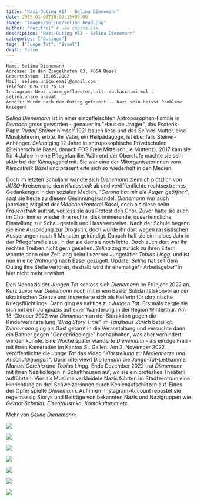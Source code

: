 ```yaml
---
title: "Nazi-Outing #14 - Selina Dienemann"
date: 2023-01-08T10:00:15+02:00
image: "images/selina/selina_head.png"
author: "nazifrei" # use capitalize
description: "Nazi-Outing #13 - Selina Dienemann"    
categories: ["Outings"]
tags: ["Junge Tat", "Basel"]
draft: false
---
```


```
Name: Selina Dienemann
Adresse: In den Ziegelhöfen 63, 4054 Basel
Geburtsdatum: 16.05.2002
Mail: selina.unico.email@gmail.com
Telefon: 076 210 76 08
Instagram: Neu: sturm_gefluester, alt: du.kasch.mi.mol , selina.unico.privat
Arbeit: Wurde nach dem Outing gefeuert... Nazi sein heisst Probleme kriegen!
```

_Selina Dienemann_ ist in einer eingefleischten Antroposophen-Familie in _Dornach_ gross geworden - genauer im "Haus de Jaager", das Esoterik-Papst _Rudolf Steiner_ himself 1921 bauen liess und das _Selinas_ Mutter, eine Musiklehrerin, erbte. Ihr Vater, ein Heilpädagoge, ist ebenfalls Steiner-Anhänger. _Selina_ ging 12 Jahre in antroposophische Privatschulen (Steinerschule Basel, danach FOS Freie Mittelschule Muttenz). 2017 kam sie für 4 Jahre in eine Pflegefamilie. Während der Oberstufe machte sie sehr aktiv bei der _Klimajugend_ mit. Sie war eine der Mitorganisatorinnen vom _Klimastreik Basel_ und präsentierte sich so wiederholt in den Medien.

Doch im letzten Schuljahr wandte sich _Dienemann_ ziemlich plötzlich von _JUSO_-Kreisen und dem _Klimastreik_ ab und veröffentlichte rechtsextremes Gedankengut in den sozialen Medien. _"Corona hat mir die Augen geöffnet"_, sagt sie heute zu diesem Gesinnungswandel. _Dienemann_ war auch jahrelang Mitglied der _Mädchenkantorei Basel_, doch als diese beim _Frauenstreik_ auftrat, verliess sie aus Protest den Chor. Zuvor hatte sie auch im Chor immer wieder ihre rechte, diskriminierende, queerfeindliche Einstellung zur Schau gestellt und Hass verbreitet. Nach der Schule begann sie eine Ausbildung zur Drogistin, doch wurde ihr dort wegen rassistischen Äusserungen nach 6 Monaten gekündigt. Danach half sie ein halbes Jahr in der Pflegefamilie aus, in der sie damals noch lebte. Doch auch dort war ihr rechtes Treiben nicht gern gesehen. _Selina_ zog zurück zu ihren Eltern, wohnte dann eine Zeit lang beim Luzerner Jungetätler _Tobias Lingg_, und ist nun in eine Wohnung nach Basel gezügelt. Update: _Selina_ hat seit dem Outing ihre Stelle verloren, deshalb wird ihr ehemalige\*r Arbeitsgeber\*in hier nicht mehr erwähnt.

Den Neonazis der _Jungen Tat_ schloss sich _Dienemann_ im Frühjahr 2022 an. Kurz zuvor war _Dienemann_ noch mit einem Basler Solidaritätskonvoi an der ukrainischen Grenze und inszenierte sich als Helferin für ukrainische Kriegsflüchtlinge. Dann ging es nahtlos zur _Jungen Tat_. Erstmals zeigte sie sich mit den Jungnazis auf einer Wanderung in der Region Winterthur. Am 16. Oktober 2022 war _Dienemann_ an der Störaktion gegen die Kinderveranstaltung _"Drag Story Time"_ im _Tanzhaus Zürich_ beteiligt. _Dienemann_ ging als Gast getarnt in die Veranstaltung und versuchte dann ein Banner gegen "Genderideologie" hochzuhalten, was aber verhindert werden konnte. Eine Woche später wanderte _Dienemann_ - als einzige Frau - mit ihren Kameraden im Kanton St. Gallen. Am 3. November 2022 veröffentlichte die _Junge Tat_ das Video _"Klarstellung zu Medienhetze und Anschuldigungen"_. Darin interviewt _Dienemann_ die _Junge-Tat_-Leithammel _Manuel Corchia_ und _Tobias Lingg_. Ende Dezember 2022 trat _Dienemann_ mit ihren Nazikollegen in Schaffhausen auf, wo sie ein groteskes Theäterli aufführten: Vier als Muslime verkleidete Nazis führten im Stadtzentrum eine Hinrichtung an drei Schweizer:innen durch Kehlenaufschlitzen auf. Eines der Opfer spielte _Dienemann_. Auf ihrem Instagram-Account repostet sie regelmässig Storys und Beiträge von bekannten Nazis und Nazigruppen wie _Gernot Schmidt_, _Eisenfaustnka_, _Kontakultur.at_ etc.


Mehr von _Selina Dienemann_:

![](/images/selina/selina1.jpg)

![](/images/selina/selina2.jpg)

![](/images/selina/selina3.jpg)

![](/images/selina/selina4.jpg)

![](/images/selina/selina5.jpg)

![](/images/selina/selina6.jpeg)

![](/images/selina/selina7.jpg)
